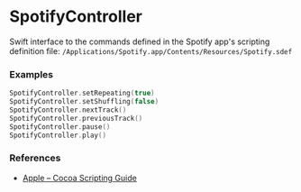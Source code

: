 # SpotifyController

Swift interface to the commands defined in the Spotify app's scripting definition file: `/Applications/Spotify.app/Contents/Resources/Spotify.sdef`

### Examples
```Swift
SpotifyController.setRepeating(true)
SpotifyController.setShuffling(false)
SpotifyController.nextTrack()
SpotifyController.previousTrack()
SpotifyController.pause()
SpotifyController.play()
```

### References
* [Apple – Cocoa Scripting Guide](https://developer.apple.com/library/mac/documentation/Cocoa/Conceptual/ScriptableCocoaApplications/SApps_intro/SAppsIntro.html#//apple_ref/doc/uid/TP40002164)
